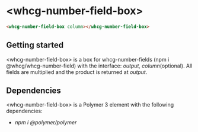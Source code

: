 # &lt;whcg-number-field-box&gt;

```html
<whcg-number-field-box column></whcg-number-field-box>
```

## Getting started 

&lt;whcg-number-field-box&gt; is a box for whcg-number-fields (npm i @whcg/whcg-number-field) with the interface: *output, column*(optional). All fields are multiplied and the product is returned at *output*.

## Dependencies

&lt;whcg-number-field-box&gt; is a Polymer 3 element with the following dependencies: 
- *npm i @polymer/polymer*

